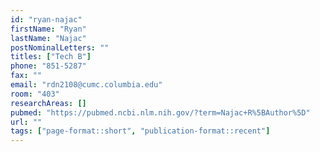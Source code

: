 ```yaml
---
id: "ryan-najac"
firstName: "Ryan"
lastName: "Najac"
postNominalLetters: ""
titles: ["Tech B"]
phone: "851-5287"
fax: ""
email: "rdn2108@cumc.columbia.edu"
room: "403"
researchAreas: []
pubmed: "https://pubmed.ncbi.nlm.nih.gov/?term=Najac+R%5BAuthor%5D"
url: ""
tags: ["page-format::short", "publication-format::recent"]
---
```

